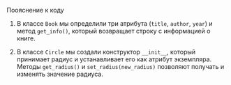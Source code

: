 Поояснение к коду
1. В классе `Book` мы определили три атрибута (`title`, `author`, `year`) и метод `get_info()`, который возвращает строку с информацией о книге.
  
2. В классе `Circle` мы создали конструктор `__init__`, который принимает радиус и устанавливает его как атрибут экземпляра. Методы `get_radius()` и `set_radius(new_radius)` позволяют получать и изменять значение радиуса.
